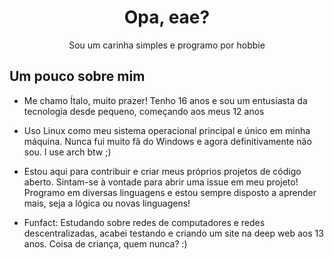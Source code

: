 <div align="center">

# Opa, eae?

Sou um carinha simples e programo por hobbie

</div>

## Um pouco sobre mim

- Me chamo Ítalo, muito prazer! Tenho 16 anos e sou um entusiasta da tecnologia desde pequeno, começando aos meus 12 anos

- Uso Linux como meu sistema operacional principal e único em minha máquina. Nunca fui muito fã do Windows e agora definitivamente não sou. I use arch btw ;)

- Estou aqui para contribuir e criar meus próprios projetos de código aberto. Sintam-se à vontade para abrir uma issue em meu projeto!
Programo em diversas linguagens e estou sempre disposto a aprender mais, seja a lógica ou novas linguagens!

- Funfact: Estudando sobre redes de computadores e redes descentralizadas, acabei testando e criando um site na deep web aos 13 anos. Coisa de criança, quem nunca? :)
